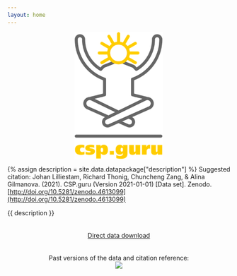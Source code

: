 ```yaml
---
layout: home
---
```


<img style="display: block; margin: 0 auto" width="200" src="./images/logo.png" alt="CSP.guru Logo" align="center">

{% assign description = site.data.datapackage["description"] %}
Suggested citation: Johan Lilliestam, Richard Thonig, Chuncheng Zang, & Alina Gilmanova. (2021). CSP.guru (Version 2021-01-01) [Data set]. Zenodo. [http://doi.org/10.5281/zenodo.4613099](http://doi.org/10.5281/zenodo.4613099)

{{ description }}

<p style="padding: 20px 0; text-align: center;">
    <a class="button green" href="https://zenodo.org/record/4613099/files/repolicy/csp-guru-2021-01-01.zip?download=1">Direct data download</a>
</p>

<p style="text-align: center;">
Past versions of the data and citation reference:<br><a href="https://doi.org/10.5281/zenodo.4613099"><img src="https://zenodo.org/badge/DOI/10.5281/zenodo.4613099.svg"></a>
</p>

